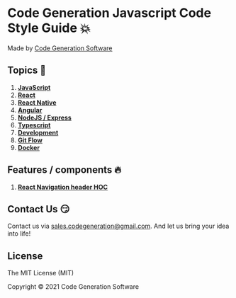 # Code Generation Javascript Code Style Guide 💥

Made by [Code Generation Software](http://codegeneration.io/)

## Topics 🚀

1. [**JavaScript**](docs/javascript.md)
2. [**React**](docs/react.md)
3. [**React Native**](docs/react-native/README.md)
3. [**Angular**](docs/angular/README.md)
3. [**NodeJS / Express**](docs/node-express/README.md)
4. [**Typescript**](docs/typings.md)
5. [**Development**](docs/development.md)
6. [**Git Flow**](docs/git.md)
7. [**Docker**](docs/docker.md)

## Features / components 🔥

1. [**React Navigation header HOC**](/features-components/react-navigation-header-hoc.md)

## Contact Us 😏

Contact us via sales.codegeneration@gmail.com. And let us bring your idea into life!

## License

The MIT License (MIT)

Copyright © 2021 Code Generation Software
